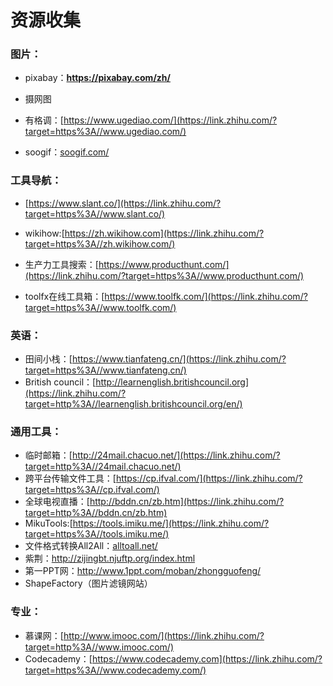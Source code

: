 # 资源收集

### 图片：

- pixabay：**https://pixabay.com/zh/**

- 摄网图

- 有格调：[https://www.ugediao.com/](https://link.zhihu.com/?target=https%3A//www.ugediao.com/)

- soogif：[soogif.com/](https://link.zhihu.com/?target=https%3A//www.soogif.com/)

### 工具导航：

- [https://www.slant.co/](https://link.zhihu.com/?target=https%3A//www.slant.co/)

- wikihow:[https://zh.wikihow.com](https://link.zhihu.com/?target=https%3A//zh.wikihow.com/)

- 生产力工具搜索：[https://www.producthunt.com/](https://link.zhihu.com/?target=https%3A//www.producthunt.com/)

- toolfx在线工具箱：[https://www.toolfk.com/](https://link.zhihu.com/?target=https%3A//www.toolfk.com/)

### 英语：

- 田间小栈：[https://www.tianfateng.cn/](https://link.zhihu.com/?target=https%3A//www.tianfateng.cn/)
- British council：[http://learnenglish.britishcouncil.org](https://link.zhihu.com/?target=http%3A//learnenglish.britishcouncil.org/en/)

### 通用工具：

- 临时邮箱：[http://24mail.chacuo.net/](https://link.zhihu.com/?target=http%3A//24mail.chacuo.net/)
- 跨平台传输文件工具：[https://cp.ifval.com/](https://link.zhihu.com/?target=https%3A//cp.ifval.com/)
- 全球电视直播：[http://bddn.cn/zb.htm](https://link.zhihu.com/?target=http%3A//bddn.cn/zb.htm)
- MikuTools:[https://tools.imiku.me/](https://link.zhihu.com/?target=https%3A//tools.imiku.me/)
- 文件格式转换All2All：[alltoall.net/](https://link.zhihu.com/?target=http%3A//www.alltoall.net/)
- 紫荆：http://zijingbt.njuftp.org/index.html
- 第一PPT网：http://www.1ppt.com/moban/zhongguofeng/
- ShapeFactory（图片滤镜网站）

### 专业：

- 慕课网：[http://www.imooc.com/](https://link.zhihu.com/?target=http%3A//www.imooc.com/)
- Codecademy：[https://www.codecademy.com](https://link.zhihu.com/?target=https%3A//www.codecademy.com/)